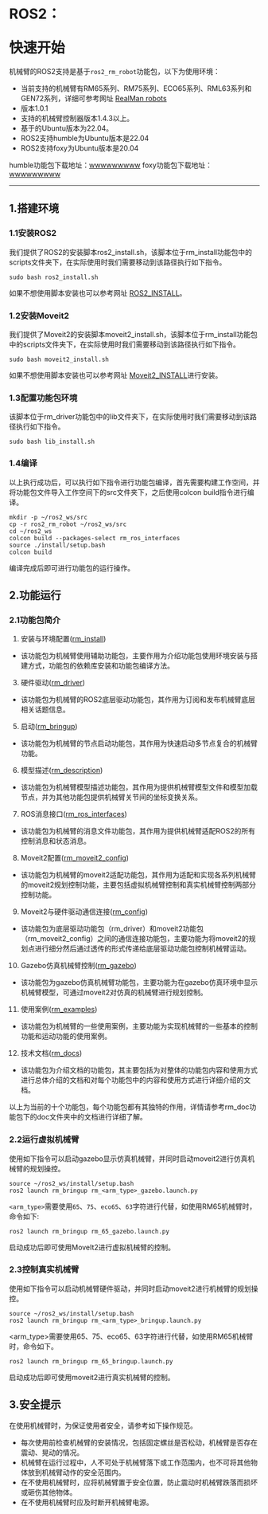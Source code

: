 # <p class="hidden">ROS2：</p>快速开始

机械臂的ROS2支持是基于`ros2_rm_robot`功能包，以下为使用环境：
* 当前支持的机械臂有RM65系列、RM75系列、ECO65系列、RML63系列和GEN72系列，详细可参考网址 [RealMan robots](http://www.realman-robotics.cn/)
* 版本1.0.1
* 支持的机械臂控制器版本1.4.3以上。
* 基于的Ubuntu版本为22.04。
* ROS2支持humble为Ubuntu版本是22.04
* ROS2支持foxy为Ubuntu版本是20.04

humble功能包下载地址：[wwwwwwwww]()
foxy功能包下载地址：[wwwwwwwww]()

---

## 1.搭建环境

### 1.1安装ROS2

我们提供了ROS2的安装脚本ros2_install.sh，该脚本位于rm_install功能包中的scripts文件夹下，在实际使用时我们需要移动到该路径执行如下指令。

```ros
sudo bash ros2_install.sh
```

如果不想使用脚本安装也可以参考网址 [ROS2_INSTALL](https://docs.ros.org/en/humble/Installation/Ubuntu-Install-Debians.html)。

### 1.2安装Moveit2

我们提供了Moveit2的安装脚本moveit2_install.sh，该脚本位于rm_install功能包中的scripts文件夹下，在实际使用时我们需要移动到该路径执行如下指令。

```ros
sudo bash moveit2_install.sh
```

如果不想使用脚本安装也可以参考网址 [Moveit2_INSTALL](https://moveit.ros.org/install-moveit2/binary/)进行安装。

### 1.3配置功能包环境

该脚本位于rm_driver功能包中的lib文件夹下，在实际使用时我们需要移动到该路径执行如下指令。

```ros
sudo bash lib_install.sh
```

### 1.4编译

以上执行成功后，可以执行如下指令进行功能包编译，首先需要构建工作空间，并将功能包文件导入工作空间下的src文件夹下，之后使用colcon build指令进行编译。

```ros
mkdir -p ~/ros2_ws/src
cp -r ros2_rm_robot ~/ros2_ws/src
cd ~/ros2_ws
colcon build --packages-select rm_ros_interfaces
source ./install/setup.bash
colcon build
```

编译完成后即可进行功能包的运行操作。

## 2.功能运行

### 2.1功能包简介

1.	安装与环境配置([rm_install](https://github.com/RealManRobot/ros2_rm_robot/tree/main/rm_install))
* 该功能包为机械臂使用辅助功能包，主要作用为介绍功能包使用环境安装与搭建方式，功能包的依赖库安装和功能包编译方法。
3.	硬件驱动([rm_driver](https://github.com/RealManRobot/ros2_rm_robot/tree/main/rm_driver))
* 该功能包为机械臂的ROS2底层驱动功能包，其作用为订阅和发布机械臂底层相关话题信息。
5.	启动([rm_bringup](https://github.com/RealManRobot/ros2_rm_robot/tree/main/rm_bringup))
* 该功能包为机械臂的节点启动功能包，其作用为快速启动多节点复合的机械臂功能。
6.	模型描述([rm_description](https://github.com/RealManRobot/ros2_rm_robot/tree/main/rm_description))
* 该功能包为机械臂模型描述功能包，其作用为提供机械臂模型文件和模型加载节点，并为其他功能包提供机械臂关节间的坐标变换关系。
7.	ROS消息接口([rm_ros_interfaces](https://github.com/RealManRobot/ros2_rm_robot/tree/main/rm_ros_interfaces))
* 该功能包为机械臂的消息文件功能包，其作用为提供机械臂适配ROS2的所有控制消息和状态消息。
8.	Moveit2配置([rm_moveit2_config](https://github.com/RealManRobot/ros2_rm_robot/tree/main/rm_moveit2_config))
* 该功能包为机械臂的moveit2适配功能包，其作用为适配和实现各系列机械臂的moveit2规划控制功能，主要包括虚拟机械臂控制和真实机械臂控制两部分控制功能。
9.	Moveit2与硬件驱动通信连接([rm_config](https://github.com/RealManRobot/ros2_rm_robot/tree/main/rm_control))
* 该功能包为底层驱动功能包（rm_driver）和moveit2功能包（rm_moveit2_config）之间的通信连接功能包，主要功能为将moveit2的规划点进行细分然后通过透传的形式传递给底层驱动功能包控制机械臂运动。
10. Gazebo仿真机械臂控制([rm_gazebo](https://github.com/RealManRobot/ros2_rm_robot/tree/main/rm_gazebo))
* 该功能包为gazebo仿真机械臂功能包，主要功能为在gazebo仿真环境中显示机械臂模型，可通过moveit2对仿真的机械臂进行规划控制。
11. 使用案例([rm_examples](https://github.com/RealManRobot/ros2_rm_robot/tree/main/rm_example))
* 该功能包为机械臂的一些使用案例，主要功能为实现机械臂的一些基本的控制功能和运动功能的使用案例。
12. 技术文档([rm_docs](https://github.com/RealManRobot/ros2_rm_robot/tree/main/rm_doc))
* 该功能包为介绍文档的功能包，其主要包括为对整体的功能包内容和使用方式进行总体介绍的文档和对每个功能包中的内容和使用方式进行详细介绍的文档。

以上为当前的十个功能包，每个功能包都有其独特的作用，详情请参考rm_doc功能包下的doc文件夹中的文档进行详细了解。

### 2.2运行虚拟机械臂

使用如下指令可以启动gazebo显示仿真机械臂，并同时启动moveit2进行仿真机械臂的规划操控。

```ros
source ~/ros2_ws/install/setup.bash
ros2 launch rm_bringup rm_<arm_type>_gazebo.launch.py
```

`<arm_type>`需要使用`65`、`75`、`eco65`、`63`字符进行代替，如使用RM65机械臂时，命令如下:

```ros
ros2 launch rm_bringup rm_65_gazebo.launch.py
```

启动成功后即可使用MoveIt2进行虚拟机械臂的控制。

### 2.3控制真实机械臂

使用如下指令可以启动机械臂硬件驱动，并同时启动moveit2进行机械臂的规划操控。

```ros
source ~/ros2_ws/install/setup.bash
ros2 launch rm_bringup rm_<arm_type>_bringup.launch.py
```

<arm_type>需要使用65、75、eco65、63字符进行代替，如使用RM65机械臂时，命令如下。

```ros
ros2 launch rm_bringup rm_65_bringup.launch.py
```

启动成功后即可使用moveit2进行真实机械臂的控制。

## 3.安全提示

在使用机械臂时，为保证使用者安全，请参考如下操作规范。
* 每次使用前检查机械臂的安装情况，包括固定螺丝是否松动，机械臂是否存在震动、晃动的情况。
* 机械臂在运行过程中，人不可处于机械臂落下或工作范围内，也不可将其他物体放到机械臂动作的安全范围内。
* 在不使用机械臂时，应将机械臂置于安全位置，防止震动时机械臂跌落而损坏或砸伤其他物体。
* 在不使用机械臂时应及时断开机械臂电源。
